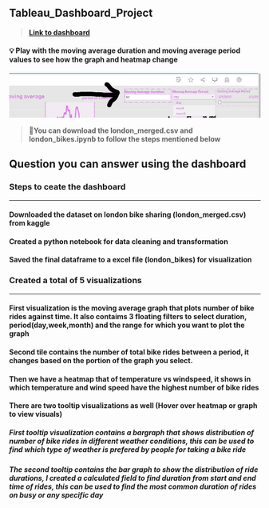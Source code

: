 ## Tableau_Dashboard_Project

> [**Link to dashboard**](https://public.tableau.com/app/profile/siddharth.mohanty7677/viz/LondonBikesDashboard_16940264234300/Dashboard1)

#### 💡 Play with the moving average duration and moving average period values to see how the graph and heatmap change
![dashboard_tools_image](./Dashboard_tools_image.jpg)

> 👀**You can download the london_merged.csv and london_bikes.ipynb to follow the steps mentioned below**

## Question you can answer using the dashboard

### Steps to ceate the dashboard
---
#### Downloaded the dataset on london bike sharing (london_merged.csv) from kaggle
#### Created a python notebook for data cleaning and transformation
#### Saved the final dataframe to a excel file (london_bikes) for visualization

### Created a total of 5 visualizations 
---
#### First visualization is the moving average graph that plots number of bike rides against time. It also contaims 3 floating filters to select duration, period(day,week,month) and the range for which you want to plot the graph
#### Second tile contains the number of total bike rides between a period, it changes based on the portion of the graph you select.
#### Then we have a heatmap that of temperature vs windspeed, it shows in which temperature and wind speed have the highest number of bike rides
#### There are two tooltip visualizations as well (Hover over heatmap or graph to view visuals)
##### First tooltip visualization contains a bargraph that shows distribution of number of bike rides in different weather conditions, this can be used to find which type of weather is prefered by people for taking a bike ride
##### The second tooltip contains the bar graph to show the distribution of ride durations, I created a calculated field to find duration from start and end time of rides, this can be used to find the most common duration of rides on busy or any specific day
